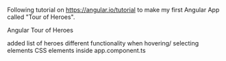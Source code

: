 Following tutorial on https://angular.io/tutorial to make my first Angular App called "Tour of Heroes".

Angular Tour of Heroes

added list of heroes
different functionality when hovering/ selecting elements
CSS elements inside app.component.ts

